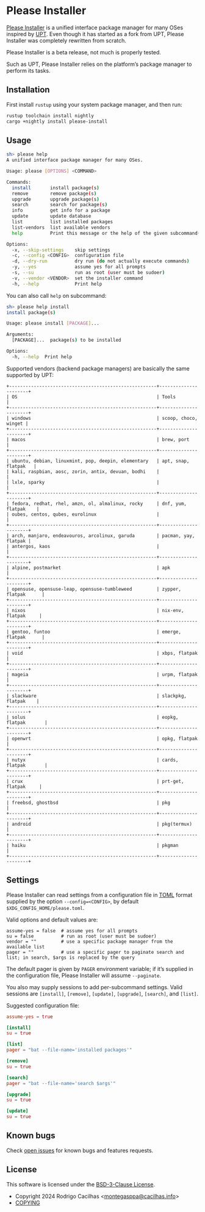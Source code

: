 # Please Installer

[Please Installer][] is a unified interface package manager for many OSes
inspired by [UPT][]. Even though it has started as a fork from UPT, Please
Installer was completely rewritten from scratch.

Please Installer is a beta release, not much is properly tested.

Such as UPT, Please Installer relies on the platform’s package manager to
perform its tasks.

## Installation

First install `rustup` using your system package manager, and then run:

```sh
rustup toolchain install nightly
cargo +nightly install please-install
```

## Usage

```sh
sh> please help
A unified interface package manager for many OSes.

Usage: please [OPTIONS] <COMMAND>

Commands:
  install       install package(s)
  remove        remove package(s)
  upgrade       upgrade package(s)
  search        search for package(s)
  info          get info for a package
  update        update database
  list          list installed packages
  list-vendors  list available vendors
  help          Print this message or the help of the given subcommand(s)

Options:
  -x, --skip-settings    skip settings
  -c, --config <CONFIG>  configuration file
  -d, --dry-run          dry run (do not actually execute commands)
  -y, --yes              assume yes for all prompts
  -s, --su               run as root (user must be sudoer)
  -v, --vendor <VENDOR>  set the installer command
  -h, --help             Print help
```

You can also call `help` on subcommand:

```sh
sh> please help install
install package(s)

Usage: please install [PACKAGE]...

Arguments:
  [PACKAGE]...  package(s) to be installed

Options:
  -h, --help  Print help
```

Supported vendors (backend package managers) are basically the same supported by
UPT:

```
+------------------------------------------------------+----------------------+
| OS                                                   | Tools                |
+------------------------------------------------------+----------------------+
| windows                                              | scoop, choco, winget |
+------------------------------------------------------+----------------------+
| macos                                                | brew, port           |
+------------------------------------------------------+----------------------+
| ubuntu, debian, linuxmint, pop, deepin, elementary   | apt, snap, flatpak   |
| kali, raspbian, aosc, zorin, antix, devuan, bodhi    |                      |
| lxle, sparky                                         |                      |
+------------------------------------------------------+----------------------+
| fedora, redhat, rhel, amzn, ol, almalinux, rocky     | dnf, yum, flatpak    |
| oubes, centos, qubes, eurolinux                      |                      |
+------------------------------------------------------+----------------------+
| arch, manjaro, endeavouros, arcolinux, garuda        | pacman, yay, flatpak |
| antergos, kaos                                       |                      |
+------------------------------------------------------+----------------------+
| alpine, postmarket                                   | apk                  |
+------------------------------------------------------+----------------------+
| opensuse, opensuse-leap, opensuse-tumbleweed         | zypper, flatpak      |
+------------------------------------------------------+----------------------+
| nixos                                                | nix-env, flatpak     |
+------------------------------------------------------+----------------------+
| gentoo, funtoo                                       | emerge, flatpak      |
+------------------------------------------------------+----------------------+
| void                                                 | xbps, flatpak        |
+------------------------------------------------------+----------------------+
| mageia                                               | urpm, flatpak        |
+------------------------------------------------------+----------------------+
| slackware                                            | slackpkg, flatpak    |
+------------------------------------------------------+----------------------+
| solus                                                | eopkg, flatpak       |
+------------------------------------------------------+----------------------+
| openwrt                                              | opkg, flatpak        |
+------------------------------------------------------+----------------------+
| nutyx                                                | cards, flatpak       |
+------------------------------------------------------+----------------------+
| crux                                                 | prt-get, flatpak     |
+------------------------------------------------------+----------------------+
| freebsd, ghostbsd                                    | pkg                  |
+------------------------------------------------------+----------------------+
| android                                              | pkg(termux)          |
+------------------------------------------------------+----------------------+
| haiku                                                | pkgman               |
+------------------------------------------------------+----------------------+
```

## Settings

Please Installer can read settings from a configuration file in [TOML][] format
supplied by the option `--config=<CONFIG>`, by default
`$XDG_CONFIG_HOME/please.toml`.

Valid options and default values are:

```
assume-yes = false  # assume yes for all prompts
su = false          # run as root (user must be sudoer)
vendor = ""         # use a specific package manager from the available list
pager = ""          # use a specific pager to paginate search and list; in search, $args is replaced by the query
```

The default pager is given by `PAGER` environment variable; if it’s supplied in
the configuration file, Please Installer will assume `--paginate`.

You also may supply sessions to add per-subcommand settings. Valid
sessions are `[install]`, `[remove]`, `[update]`, `[upgrade]`, `[search]`, and
`[list]`.

Suggested configuration file:

```toml
assume-yes = true

[install]
su = true

[list]
pager = "bat --file-name='installed packages'"

[remove]
su = true

[search]
pager = "bat --file-name='search $args'"

[upgrade]
su = true

[update]
su = true
```

## Known bugs

Check [open issues][] for known bugs and features requests.

## License

This software is licensed under the [BSD-3-Clause License][].

- Copyright 2024 Rodrigo Cacilhas &lt;montegasppa@cacilhas.info&gt;
- [COPYING][]

[BSD-3-Clause License]: https://opensource.org/licenses/BSD-3-Clause
[COPYING]: https://github.com/cacilhas/please?tab=License-1-ov-file
[open issues]: https://github.com/cacilhas/please/issues
[Please Installer]: https://crates.io/crates/please-install
[TOML]: https://toml.io/en/
[UPT]: https://crates.io/crates/upt
